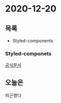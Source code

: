 # 2020-12-20

## 목록

- Styled-components

### Styled-componets

[공식문서](https://styled-components.com/)

## 오늘은

피곤했다
